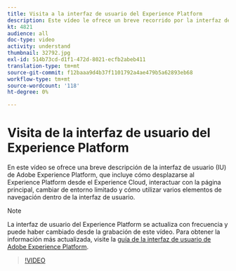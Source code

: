 ```yaml
---
title: Visita a la interfaz de usuario del Experience Platform
description: Este vídeo le ofrece un breve recorrido por la interfaz de usuario de Adobe Experience Platform para mostrarle cómo navegar hasta el Experience Platform desde el Experience Cloud, el panel de página de inicio, las funciones de habilitación de la interfaz, el conmutador de simulador de pruebas y los elementos de navegación.
kt: 4821
audience: all
doc-type: video
activity: understand
thumbnail: 32792.jpg
exl-id: 514b73cd-d1f1-472d-8021-ecfb2abeb411
translation-type: tm+mt
source-git-commit: f12baaa9d4b37f1101792a4ae479b5a62893eb68
workflow-type: tm+mt
source-wordcount: '118'
ht-degree: 0%

---
```


# Visita de la interfaz de usuario del Experience Platform

En este vídeo se ofrece una breve descripción de la interfaz de usuario (IU) de Adobe Experience Platform, que incluye cómo desplazarse al Experience Platform desde el Experience Cloud, interactuar con la página principal, cambiar de entorno limitado y cómo utilizar varios elementos de navegación dentro de la interfaz de usuario.

>[!NOTE]
>
>La interfaz de usuario del Experience Platform se actualiza con frecuencia y puede haber cambiado desde la grabación de este vídeo. Para obtener la información más actualizada, visite la [guía de la interfaz de usuario de Adobe Experience Platform](../ui-guide.md).


>[!VIDEO](https://video.tv.adobe.com/v/32792?quality=12&learn=on)
